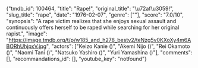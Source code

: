 {"tmdb_id": 100464, "title": "Rape!", "original_title": "\u72af\u3059!", "slug_title": "rape", "date": "1976-02-07", "genre": [""], "score": "7.0/10", "synopsis": "A rape victim realizes that she enjoys sexual assault and continuously offers herself to be raped while searching for her original rapist.", "image": "https://image.tmdb.org/t/p/w185_and_h278_bestv2/teNzg5v0KXoXy4m6ABORhUhjpxV.jpg", "actors": ["Keizo Kanie ()", "Akemi Nijo ()", "Rei Okamoto ()", "Naomi Tani ()", "Natsuko Yashiro ()", "Yuri Yamashina ()"], "comments": [], "recommandations_id": [], "youtube_key": "notfound"}